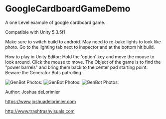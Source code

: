 # GoogleCardboardGameDemo
A one Level example of google cardboard game. 

Compatible with Unity 5.3.5f1

Make sure to switch build to android.
May need to re-bake lights to look like photo. Go to the lighting tab next to inspector and at the bottom hit build. 

How to play in Unity Editor:
Hold the 'option' key and move the mouse to look around. Click the mouse to move. The Object of the game is to find the "power barrels" and bring them back to the center pad starting point. Beware the Generator Bots patrolling. 

![GenBot Photos:](http://www.trashtrashvisuals.com/assets/images/Genbots1.png)
![GenBot Photos:](http://www.trashtrashvisuals.com/assets/images/genbots2.png)
![GenBot Photos:](http://www.trashtrashvisuals.com/assets/images/genbots3.png)

Author:
Joshua deLorimier

https://www.joshuadelorimier.com

http://www.trashtrashvisuals.com

